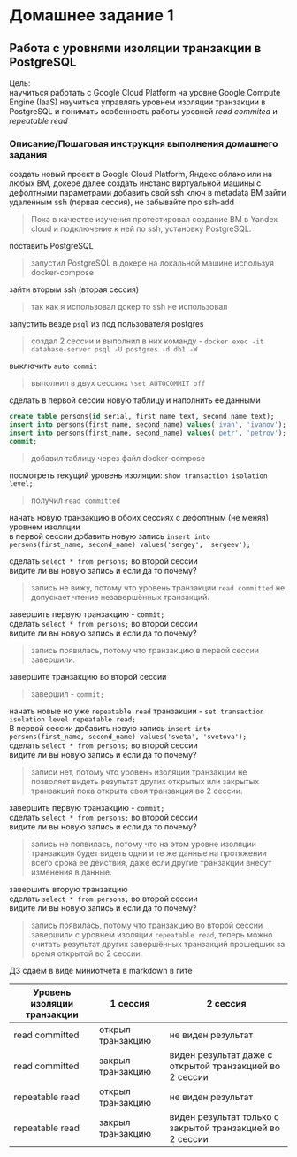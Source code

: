 # Домашнее задание 1

## Работа с уровнями изоляции транзакции в PostgreSQL

Цель:  
научиться работать с Google Cloud Platform на уровне Google Compute Engine (IaaS)
научиться управлять уровнем изоляции транзакции в PostgreSQL и понимать особенность работы уровней *read commited* и *repeatable read*

### Описание/Пошаговая инструкция выполнения домашнего задания

создать новый проект в Google Cloud Platform, Яндекс облако или на любых ВМ, докере
далее создать инстанс виртуальной машины с дефолтными параметрами
добавить свой ssh ключ в metadata ВМ
зайти удаленным ssh (первая сессия), не забывайте про ssh-add

>Пока в качестве изучения протестировал создание ВМ в Yandex cloud и подключение к ней по ssh, установку PostgreSQL.  

поставить PostgreSQL
>запустил PostgreSQL в докере на локальной машине используя docker-compose

зайти вторым ssh (вторая сессия)
>так как я использовал докер то ssh не использовал

запустить везде `psql` из под пользователя postgres
> создал 2 сессии и выполнил в них команду - `docker exec -it database-server psql -U postgres -d db1 -W`

выключить `auto commit`
> выполнил в двух сессиях `\set AUTOCOMMIT off`

сделать в первой сессии новую таблицу и наполнить ее данными

```SQL
create table persons(id serial, first_name text, second_name text); 
insert into persons(first_name, second_name) values('ivan', 'ivanov'); 
insert into persons(first_name, second_name) values('petr', 'petrov'); 
commit;
```

>добавил таблицу через файл docker-compose

посмотреть текущий уровень изоляции: `show transaction isolation level;`
>получил `read committed`

начать новую транзакцию в обоих сессиях с дефолтным (не меняя) уровнем изоляции  
в первой сессии добавить новую запись
`insert into persons(first_name, second_name) values('sergey', 'sergeev');`

сделать `select * from persons;` во второй сессии  
видите ли вы новую запись и если да то почему?
> запись не вижу, потому что уровень транзакции `read committed` не допускает чтение незавершённых транзакций.

завершить первую транзакцию - `commit;`  
сделать `select * from persons;` во второй сессии  
видите ли вы новую запись и если да то почему?
> запись появилась, потому что транзакцию в первой сессии завершили.

завершите транзакцию во второй сессии
> завершил - `commit;`

начать новые но уже `repeatable read` транзакции - `set transaction isolation level repeatable read;`  
В первой сессии добавить новую запись
`insert into persons(first_name, second_name) values('sveta', 'svetova');`  
сделать  `select * from persons;` во второй сессии  
видите ли вы новую запись и если да то почему?
> записи нет, потому что уровень изоляции транзакции не позволяет видеть результат других открытых или закрытых транзакций пока открыта своя транзакция во 2 сессии.

завершить первую транзакцию - `commit;`  
сделать `select * from persons;` во второй сессии  
видите ли вы новую запись и если да то почему?
> запись не появилась, потому что на этом уровне изоляции транзакция будет видеть одни и те же данные на протяжении всего срока ее действия, даже если другие транзакции внесут изменения в данные.

завершить вторую транзакцию  
сделать `select * from persons;` во второй сессии  
видите ли вы новую запись и если да то почему?  
> запись появилась, потому что транзакцию во второй сессии завершили с уровнем изоляции `repeatable read`, теперь можно считать результат других завершённых транзакций прошедших за время открытой во 2 сессии.

ДЗ сдаем в виде миниотчета в markdown в гите

|Уровень изоляции транзакции | 1 сессия | 2 сессия |
| --- | --- | --- |
|read committed     | открыл транзакцию| не виден результат |
|read committed     | закрыл транзакцию| виден результат даже с открытой транзакцией во 2 сессии |
|repeatable read    | открыл транзакцию| не виден результат |
|repeatable read    | закрыл транзакцию| виден результат только с закрытой транзакцией во 2 сессии |
